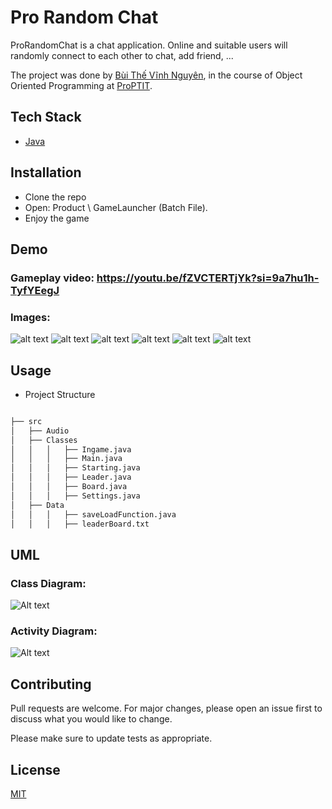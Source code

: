 # Pro Random Chat

ProRandomChat is a chat application. Online and suitable users will randomly connect to each other to chat, add friend, ...

The project was done by [Bùi Thế Vĩnh Nguyên](https://github.com/NguyenBui256), in the course of Object Oriented Programming at [ProPTIT](https://proptit.com/).


## Tech Stack

- [Java](https://www.java.com/en/) 


## Installation

- Clone the repo
- Open: Product \ GameLauncher (Batch File). 
- Enjoy the game

## Demo

### **Gameplay video:** https://youtu.be/fZVCTERTjYk?si=9a7hu1h-TyfYEegJ
### **Images**:

![alt text](sc1-1.png) 
![alt text](sc6-1.png)
![alt text](sc2-1.png) 
![alt text](sc3-1.png) 
![alt text](sc4-1.png) 
![alt text](sc5-1.png) 



## Usage

- Project Structure

```bash

├── src
│   ├── Audio
│   ├── Classes
│   │   │   ├── Ingame.java
│   │   │   ├── Main.java
│   │   │   ├── Starting.java
│   │   │   ├── Leader.java
│   │   │   ├── Board.java
│   │   │   ├── Settings.java
│   ├── Data
│   │   │   ├── saveLoadFunction.java
│   │   │   ├── leaderBoard.txt


```

## UML
### Class Diagram:
![Alt text](ClassDiagram.png)

### Activity Diagram:
![Alt text](ActivityDiagram-1.png)

## Contributing

Pull requests are welcome. For major changes, please open an issue first
to discuss what you would like to change.

Please make sure to update tests as appropriate.

## License

[MIT](https://choosealicense.com/licenses/mit/)


